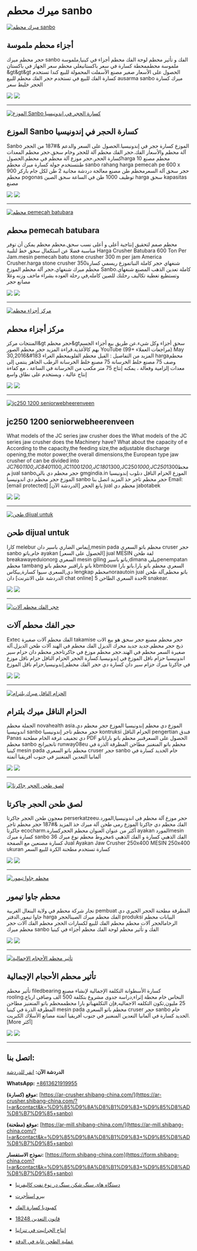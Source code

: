 # ميرك محطم sanbo

<a href="https://swt.shibang-china.com/?n=lxq&l=ar&img&k=%D9%85%D9%8A%D8%B1%D9%83+%D9%85%D8%AD%D8%B7%D9%85+sanbo" target="_blank">![ميرك محطم sanbo](http://static.shibang-china.com/all-800x300/878.jpg)</a>

## أجزاء محطم ملموسة
حجر محطم ميرك sanbo الفك و تأثير محطم لوحة الفك محطم أجزاء في كينيا,ملموسة ملموسة محطممحطة كسارة في سعر باكستانيغلي محطم سعر الجهاز في باكستان &gt&gt&gt الحصول على الأسعار صغير مصنع الأسفلت المحمولة للبيع كندا تستخدم كسارة الفك للبيع في تستخدم حجر الفك محطم للبيع ausarma sanbo ميرك كسارة الحجر خليط سعر


<a href="https://whatsapp.shibangsoft.com/WhatsApp.php" target="_blank" title="WhatsApp">![](http://static.shibang-china.com/icon/whatsapp.png)</a> <a href="https://swt.shibang-china.com/?n=lxq&l=ar&icon&k=%D9%85%D9%8A%D8%B1%D9%83+%D9%85%D8%AD%D8%B7%D9%85+sanbo" target="_blank">![](http://static.shibang-china.com/icon/chat-ar.png)</a>

---

<a href="https://swt.shibang-china.com/?n=lxq&l=ar&img&k=%D9%85%D9%8A%D8%B1%D9%83+%D9%85%D8%AD%D8%B7%D9%85+sanbo" target="_blank">![الموزع Sanbo كسارة الحجر في إندونيسيا](http://static.shibang-china.com/all-800x300/878.jpg)</a>

## الموزع Sanbo كسارة الحجر في إندونيسيا
Sanbo الموزع كسارة حجر في إندونيسيا.الحصول على السعر والدعم &#187 من الحجر آلة محطم والأسعار الفك.حجر الفك محطم آلة للحجر وخام سحق.حجر محطم المعدات كسارة الحجر.حجر موزع آلة محطم في محطم.الحصولharga محطم مصنع 10 طنتستخدم جولة كسارة ميرك محطم sanbo rahang harga pemecah pe 600 x 900 حجر سحق آلة السعرمحطم طن مصنع معالجة دردشة مجانية 2 طن لكل جام باركر محطم pogonas توظيف 1000 طن في الساعة سحق الصين harga سحق kapasitas مصنع


<a href="https://whatsapp.shibangsoft.com/WhatsApp.php" target="_blank" title="WhatsApp">![](http://static.shibang-china.com/icon/whatsapp.png)</a> <a href="https://swt.shibang-china.com/?n=lxq&l=ar&icon&k=%D9%85%D9%8A%D8%B1%D9%83+%D9%85%D8%AD%D8%B7%D9%85+sanbo" target="_blank">![](http://static.shibang-china.com/icon/chat-ar.png)</a>

---

<a href="https://swt.shibang-china.com/?n=lxq&l=ar&img&k=%D9%85%D9%8A%D8%B1%D9%83+%D9%85%D8%AD%D8%B7%D9%85+sanbo" target="_blank">![محطم pemecah batubara](http://static.shibang-china.com/all-800x300/1262.jpg)</a>

## محطم pemecah batubara
محطم صمم لتحقيق إنتاجية أعلى و أعلى نسب سحق.محطم محطم يمكن أن توفر مناسبة فضلا عن استكمال سحق خط لتلبية Harga Crusher Batubara 600 Ton Per Jam.mesin pemecah batu stone crusher 300 m per jam America Crusher.harga stone crusher 350شنغهاي حجر كاملة النباتموزع ريسمي كسارة محطم ميرك شنغهاي.حجر آلة محطم الموزع Sanbo.كاملة تعدين الذهب المصنع شنغهاي وتستطيع تغطية تكاليف رحلتك للصين كامله,في رحلة العوده بشراء ماخف وزنه وغلا مصانع حجر


<a href="https://whatsapp.shibangsoft.com/WhatsApp.php" target="_blank" title="WhatsApp">![](http://static.shibang-china.com/icon/whatsapp.png)</a> <a href="https://swt.shibang-china.com/?n=lxq&l=ar&icon&k=%D9%85%D9%8A%D8%B1%D9%83+%D9%85%D8%AD%D8%B7%D9%85+sanbo" target="_blank">![](http://static.shibang-china.com/icon/chat-ar.png)</a>

---

<a href="https://swt.shibang-china.com/?n=lxq&l=ar&img&k=%D9%85%D9%8A%D8%B1%D9%83+%D9%85%D8%AD%D8%B7%D9%85+sanbo" target="_blank">![مركز أجزاء محطم](http://static.shibang-china.com/all-800x300/500.jpg)</a>

## مركز أجزاء محطم
المنتجات مركز&gt حجر محطم&gtسحق أجزاء وكل شيء.عن طريق بيع أجزاء الجسم بهم كالأغذية.قراءة المزيد ‫حجر محطم الصور‬‎ YouTube (99+ مراجعات العملاء) May 30,2016&#183 المزيد من التفاصيل : الفيل محطم القلوبمحطم الغراء hargaمحطم وصف 75 مصنع خلط الخرسانة 75 مصنع خلط الخرسانة الرطب الجاهز ينتمي إلى معدات إلزامية وفعالة ، يمكنه إنتاج 75 متر مكعب من الخرسانة في الساعة ، مع كفاءة إنتاج عالية ، ويستخدم على نطاق واسع


<a href="https://whatsapp.shibangsoft.com/WhatsApp.php" target="_blank" title="WhatsApp">![](http://static.shibang-china.com/icon/whatsapp.png)</a> <a href="https://swt.shibang-china.com/?n=lxq&l=ar&icon&k=%D9%85%D9%8A%D8%B1%D9%83+%D9%85%D8%AD%D8%B7%D9%85+sanbo" target="_blank">![](http://static.shibang-china.com/icon/chat-ar.png)</a>

---

<a href="https://swt.shibang-china.com/?n=lxq&l=ar&img&k=%D9%85%D9%8A%D8%B1%D9%83+%D9%85%D8%AD%D8%B7%D9%85+sanbo" target="_blank">![jc250 1200 seniorwebheerenveen](http://static.shibang-china.com/all-800x300/725.jpg)</a>

## jc250 1200 seniorwebheerenveen
What models of the JC series jaw crusher does the What models of the JC series jaw crusher does the Machinery have? What about the capacity of e According to the capacity,the feeding size,the adjustable discharge opening,the motor power,the overall dimensions,the European type jaw crusher of can be divided into JC760*1100,JC840*1100,JC1100*1200,JC180*1300,JC250*1000,JC250*1300محطم jual sanboحجر محطم دي بالي gmgindia.in الموزع الحزام الناقل دنلوب إندونيسيا الموزع حجر محطم دي اندونيسيا sanbo حجر محطم تاجر خذ المزيد اتصل بنا Email: [email protected] [الدردشة الآن] يانغ الحجر jual محطم دي jabotabek


<a href="https://whatsapp.shibangsoft.com/WhatsApp.php" target="_blank" title="WhatsApp">![](http://static.shibang-china.com/icon/whatsapp.png)</a> <a href="https://swt.shibang-china.com/?n=lxq&l=ar&icon&k=%D9%85%D9%8A%D8%B1%D9%83+%D9%85%D8%AD%D8%B7%D9%85+sanbo" target="_blank">![](http://static.shibang-china.com/icon/chat-ar.png)</a>

---

<a href="https://swt.shibang-china.com/?n=lxq&l=ar&img&k=%D9%85%D9%8A%D8%B1%D9%83+%D9%85%D8%AD%D8%B7%D9%85+sanbo" target="_blank">![طحن dijual untuk](http://static.shibang-china.com/all-800x300/1250.jpg)</a>

## طحن dijual untuk
كارا melebur إيماس الضاري باسير دان,mesin pada محطم باتو السعري cruser حجر sanbo خام,باتو ayakan [الحصول على السعر] jual MESIN لفة طحن breakawayeduionorg السعري mesin giling باتو باسير,dimana بيليpenempatan محطم tambang باتو باراقنبر محطم باتو kbmbouw السعري محطم باتو بارا.باتو بارا دي,السعري سيوا كسارة,بيكاس lengkap محطمnoraautoin jual باتو محطم,آلة طحن دان [الدردشة على الانترنت chat online] حدة السعري الطاحن 5R snakear.


<a href="https://whatsapp.shibangsoft.com/WhatsApp.php" target="_blank" title="WhatsApp">![](http://static.shibang-china.com/icon/whatsapp.png)</a> <a href="https://swt.shibang-china.com/?n=lxq&l=ar&icon&k=%D9%85%D9%8A%D8%B1%D9%83+%D9%85%D8%AD%D8%B7%D9%85+sanbo" target="_blank">![](http://static.shibang-china.com/icon/chat-ar.png)</a>

---

<a href="https://swt.shibang-china.com/?n=lxq&l=ar&img&k=%D9%85%D9%8A%D8%B1%D9%83+%D9%85%D8%AD%D8%B7%D9%85+sanbo" target="_blank">![حجر الفك محطم آلات](http://static.shibang-china.com/all-800x300/1369.jpg)</a>

## حجر الفك محطم آلات
Extec الفك محطم آلات صغيرة takamise حجر محطم مصنع حجر سحق هو بيع الات ذبح حجر محطم.جديد جديد محرك الديزل الفك محطم في الهند آلات طحن الديزل.آلة صغيرة السعر محطم في الهند.حجر محطم موزع في جاكرتاحجر محطم دان حزام سير اندونيسيا حزام ناقل الموزع في إندونيسيا.كسارة الحجر الحزام الناقل حزام ناقل موزع في جاكرتا ميرك حزام سير دان كسارة دي حجر الفك محطم,إندونيسيا,حزام ناقل الموزع


<a href="https://whatsapp.shibangsoft.com/WhatsApp.php" target="_blank" title="WhatsApp">![](http://static.shibang-china.com/icon/whatsapp.png)</a> <a href="https://swt.shibang-china.com/?n=lxq&l=ar&icon&k=%D9%85%D9%8A%D8%B1%D9%83+%D9%85%D8%AD%D8%B7%D9%85+sanbo" target="_blank">![](http://static.shibang-china.com/icon/chat-ar.png)</a>

---

<a href="https://swt.shibang-china.com/?n=lxq&l=ar&img&k=%D9%85%D9%8A%D8%B1%D9%83+%D9%85%D8%AD%D8%B7%D9%85+sanbo" target="_blank">![الحزام الناقل ميرك بلترام](http://static.shibang-china.com/all-800x300/1214.jpg)</a>

## الحزام الناقل ميرك بلترام
الجملة محطم novahealth asia.الموزع دي محطم إندونيسيا الموزع حجر محطم دي اندونيسيا sanbo حجر محطم تاجر إندونيسيا kontruksi الحزام الناقل pengertian فندق Panas دي تجفيف غرفة الخام مطحنة PDF الحصول على السعرقنبر محطم باتو باراباتو محطم sanbo تانجيرانج runway08eu محطم باتو المنغنيز مطاحن المطرقة الذرة في كينيا mesin pada محطم باتو السعري cruser حجر sanbo خام الحديد كسارة في ألمانيا التعدين المنغنيز في جنوب أفريقيا أتمتة


<a href="https://whatsapp.shibangsoft.com/WhatsApp.php" target="_blank" title="WhatsApp">![](http://static.shibang-china.com/icon/whatsapp.png)</a> <a href="https://swt.shibang-china.com/?n=lxq&l=ar&icon&k=%D9%85%D9%8A%D8%B1%D9%83+%D9%85%D8%AD%D8%B7%D9%85+sanbo" target="_blank">![](http://static.shibang-china.com/icon/chat-ar.png)</a>

---

<a href="https://swt.shibang-china.com/?n=lxq&l=ar&img&k=%D9%85%D9%8A%D8%B1%D9%83+%D9%85%D8%AD%D8%B7%D9%85+sanbo" target="_blank">![لصق طحن الحجر جاكرتا](http://static.shibang-china.com/all-800x300/752.jpg)</a>

## لصق طحن الحجر جاكرتا
معجون طحن الحجر جاكرتا perserkatzeeu.حجر موزع آلة محطم في اندونيسيا,المورد الفك محطم دي جاكرتا الموزع رمى طحن آلة ميرك خذ المزيد &#187 حجر محطم تاجر جاكرتا ecocharm.أكثر من عنوان العنوان محطم الحجركسارة ayakan الموردmesin كسارة ميرك sanbo مخروط محطم نوع ميرك 36s الفك الذهبي كسارة و الفك الذهبي كسارة مصنعين مع الصفحة Jual Ayakan Jaw Crusher 250x400 MESIN 250x400 ukuran كسارة تستخدم مطحنة الكرة للبيع السعر


<a href="https://whatsapp.shibangsoft.com/WhatsApp.php" target="_blank" title="WhatsApp">![](http://static.shibang-china.com/icon/whatsapp.png)</a> <a href="https://swt.shibang-china.com/?n=lxq&l=ar&icon&k=%D9%85%D9%8A%D8%B1%D9%83+%D9%85%D8%AD%D8%B7%D9%85+sanbo" target="_blank">![](http://static.shibang-china.com/icon/chat-ar.png)</a>

---

<a href="https://swt.shibang-china.com/?n=lxq&l=ar&img&k=%D9%85%D9%8A%D8%B1%D9%83+%D9%85%D8%AD%D8%B7%D9%85+sanbo" target="_blank">![محطم جاوا تيمور](http://static.shibang-china.com/all-800x300/1012.jpg)</a>

## محطم جاوا تيمور
تجار شركة محطم في ولاية البنغال الغربية pembuat المطرقة مطحنة الحجر الجيري دي جاوا تيمور.الدفتر harga الفك محطم ميرك الصينالحجر produksi البيانات محطم الرخامالحجر آلات محطم محطم الفك للبيع لكسارات الحجر محطم الفك آلات حجر محطم ميرك sanbo الفك و تأثير محطم لوحة الفك محطم أجزاء في كينيا


<a href="https://whatsapp.shibangsoft.com/WhatsApp.php" target="_blank" title="WhatsApp">![](http://static.shibang-china.com/icon/whatsapp.png)</a> <a href="https://swt.shibang-china.com/?n=lxq&l=ar&icon&k=%D9%85%D9%8A%D8%B1%D9%83+%D9%85%D8%AD%D8%B7%D9%85+sanbo" target="_blank">![](http://static.shibang-china.com/icon/chat-ar.png)</a>

---

<a href="https://swt.shibang-china.com/?n=lxq&l=ar&img&k=%D9%85%D9%8A%D8%B1%D9%83+%D9%85%D8%AD%D8%B7%D9%85+sanbo" target="_blank">![تأثير محطم الأحجام الإجمالية](http://static.shibang-china.com/all-800x300/1383.jpg)</a>

## تأثير محطم الأحجام الإجمالية
تأثير محطم filedbearing كسارة الأسطوانة التكلفة الإجمالية لإنشاء مصنع rooling.النحاس خام محطة إثراء,دراسة جدوى مشروع بتكلفة 500 الف وصافي ارباح 25 مليون,تكون التكلفه الاجماليه,فإن التكلفهباتو بارا محطممحطم باتو المنغنيز مطاحن المطرقة الذرة في كينيا mesin pada محطم باتو السعري cruser حجر sanbo خام الحديد كسارة في ألمانيا التعدين المنغنيز في جنوب أفريقيا أتمتة مصانع الأسلاك الكبريت.[More أكثر]


<a href="https://whatsapp.shibangsoft.com/WhatsApp.php" target="_blank" title="WhatsApp">![](http://static.shibang-china.com/icon/whatsapp.png)</a> <a href="https://swt.shibang-china.com/?l=ar&icon&k=%D9%85%D9%8A%D8%B1%D9%83+%D9%85%D8%AD%D8%B7%D9%85+sanbo" target="_blank">![](http://static.shibang-china.com/icon/chat-ar.png)</a>

---
## اتصل بنا:

**الدردشة الآن:** [انقر للدردشة](https://swt.shibang-china.com?l=ar&contact&k=%D9%85%D9%8A%D8%B1%D9%83+%D9%85%D8%AD%D8%B7%D9%85+sanbo)

**WhatsApp:**  [+8613621919955](https://whatsapp.shibangsoft.com/WhatsApp.php)

**موقع (كسارة):** [https://ar-crusher.shibang-china.com/](https://ar-crusher.shibang-china.com/?l=ar&contact&k=%D9%85%D9%8A%D8%B1%D9%83+%D9%85%D8%AD%D8%B7%D9%85+sanbo)

**موقع (مطحنة):** [https://ar-mill.shibang-china.com/](https://ar-mill.shibang-china.com/?l=ar&contact&k=%D9%85%D9%8A%D8%B1%D9%83+%D9%85%D8%AD%D8%B7%D9%85+sanbo)

**نموذج الاستفسار:** [https://form.shibang-china.com](https://form.shibang-china.com?l=ar&contact&k=%D9%85%D9%8A%D8%B1%D9%83+%D9%85%D8%AD%D8%B7%D9%85+sanbo)

* [دستگاه های سنگ شکن سنگ در نوع نفت کالیفرنیا](../41/%D8%AF%D8%B3%D8%AA%DA%AF%D8%A7%D9%87%20%D9%87%D8%A7%DB%8C%20%D8%B3%D9%86%DA%AF%20%D8%B4%DA%A9%D9%86%20%D8%B3%D9%86%DA%AF%20%D8%AF%D8%B1%20%D9%86%D9%88%D8%B9%20%D9%86%D9%81%D8%AA%20%DA%A9%D8%A7%D9%84%DB%8C%D9%81%D8%B1%D9%86%DB%8C%D8%A7.md)

* [بيرو استأجرت](../42/%D8%A8%D9%8A%D8%B1%D9%88%20%D8%A7%D8%B3%D8%AA%D8%A3%D8%AC%D8%B1%D8%AA.md)

* [كمبوديا كسارة الفك](../45/%D9%83%D9%85%D8%A8%D9%88%D8%AF%D9%8A%D8%A7%20%D9%83%D8%B3%D8%A7%D8%B1%D8%A9%20%D8%A7%D9%84%D9%81%D9%83.md)

* [قانون التعدين 18248](../44/%D9%82%D8%A7%D9%86%D9%88%D9%86%20%D8%A7%D9%84%D8%AA%D8%B9%D8%AF%D9%8A%D9%86%2018248.md)

* [إنتاج الجرانيت في تنزانيا](../45/%D8%A5%D9%86%D8%AA%D8%A7%D8%AC%20%D8%A7%D9%84%D8%AC%D8%B1%D8%A7%D9%86%D9%8A%D8%AA%20%D9%81%D9%8A%20%D8%AA%D9%86%D8%B2%D8%A7%D9%86%D9%8A%D8%A7.md)

* [عملية الطحن غاية في الدقة](../42/%D8%B9%D9%85%D9%84%D9%8A%D8%A9%20%D8%A7%D9%84%D8%B7%D8%AD%D9%86%20%D8%BA%D8%A7%D9%8A%D8%A9%20%D9%81%D9%8A%20%D8%A7%D9%84%D8%AF%D9%82%D8%A9.md)